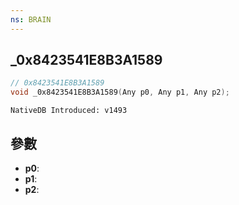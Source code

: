```yaml
---
ns: BRAIN
---
```

## _0x8423541E8B3A1589

```c
// 0x8423541E8B3A1589
void _0x8423541E8B3A1589(Any p0, Any p1, Any p2);
```

```
NativeDB Introduced: v1493
```

## 參數
* **p0**:
* **p1**:
* **p2**:
